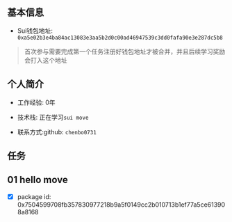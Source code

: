 ## 基本信息

- Sui钱包地址: ` 0xa5e02b3e4ba84ac13083e3aa5b2d0c00ad46947539c3dd0fafa90e3e287dc5b8`

> 首次参与需要完成第一个任务注册好钱包地址才被合并，并且后续学习奖励会打入这个地址


## 个人简介

- 工作经验: 0年

- 技术栈: 正在学习`sui move` 

- 联系方式:github: `chenbo0731`

## 任务

##   01 hello move  

- [x] package id: 0x7504599708fb357830977218b9a5f0149cc2b010713b1ef77a5ce613908a8168

